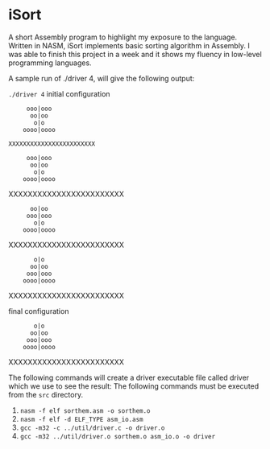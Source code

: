 # iSort
 A short Assembly program to highlight my exposure to the language. Written in NASM, iSort implements basic sorting algorithm in Assembly. I was able to finish this project in a week and it shows my fluency in low-level programming languages. 

A sample run of ./driver 4, will give the following output:

`./driver 4`
 initial configuration

         ooo|ooo
          oo|oo
           o|o
        oooo|oooo
  `XXXXXXXXXXXXXXXXXXXXXXXX`

         ooo|ooo
          oo|oo
           o|o
        oooo|oooo
  XXXXXXXXXXXXXXXXXXXXXXXX

          oo|oo
         ooo|ooo
           o|o
        oooo|oooo
 XXXXXXXXXXXXXXXXXXXXXXXX

           o|o
          oo|oo
         ooo|ooo
        oooo|oooo
 XXXXXXXXXXXXXXXXXXXXXXXX

 final configuration

           o|o
          oo|oo
         ooo|ooo
        oooo|oooo
 XXXXXXXXXXXXXXXXXXXXXXXX

The following commands will create a driver executable file called driver which we use to see the result: The following commands must be executed from the `src` directory.
1) `nasm -f elf sorthem.asm -o sorthem.o`
2) `nasm -f elf -d ELF_TYPE asm_io.asm`
3) `gcc -m32 -c ../util/driver.c -o driver.o`
4) `gcc -m32 ../util/driver.o sorthem.o asm_io.o -o driver`

